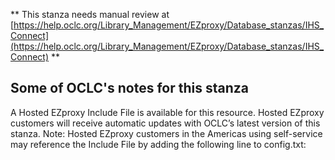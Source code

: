 ** This stanza needs manual review at [https://help.oclc.org/Library_Management/EZproxy/Database_stanzas/IHS_Connect](https://help.oclc.org/Library_Management/EZproxy/Database_stanzas/IHS_Connect) **

## Some of OCLC's notes for this stanza

A Hosted EZproxy Include File is available for this resource. Hosted EZproxy customers will receive automatic updates with OCLC&rsquo;s latest version of this stanza. Note: Hosted EZproxy customers in the Americas using self-service may reference the Include File by adding the following line to config.txt:

&nbsp;

&nbsp;
